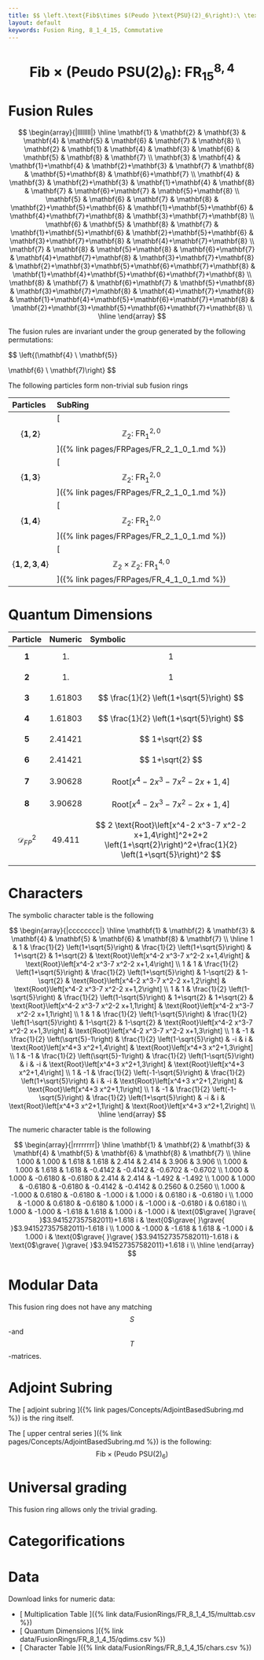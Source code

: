 ```yaml
---
title: $$ \left.\text{Fib$\times $(Peudo }\text{PSU}(2)_6\right):\ \text{FR}^{8,4}_{15} $$
layout: default
keywords: Fusion Ring, 8_1_4_15, Commutative
---
```

# $$ \left.\text{Fib$\times $(Peudo }\text{PSU}(2)_6\right):\ \text{FR}^{8,4}_{15} $$


# Fusion Rules

$$
\begin{array}{|llllllll|}
\hline
 \mathbf{1} & \mathbf{2} & \mathbf{3} & \mathbf{4} & \mathbf{5} & \mathbf{6} & \mathbf{7} & \mathbf{8} \\
 \mathbf{2} & \mathbf{1} & \mathbf{4} & \mathbf{3} & \mathbf{6} & \mathbf{5} & \mathbf{8} & \mathbf{7} \\
 \mathbf{3} & \mathbf{4} & \mathbf{1}+\mathbf{4} & \mathbf{2}+\mathbf{3} & \mathbf{7} & \mathbf{8} & \mathbf{5}+\mathbf{8} & \mathbf{6}+\mathbf{7} \\
 \mathbf{4} & \mathbf{3} & \mathbf{2}+\mathbf{3} & \mathbf{1}+\mathbf{4} & \mathbf{8} & \mathbf{7} & \mathbf{6}+\mathbf{7} & \mathbf{5}+\mathbf{8} \\
 \mathbf{5} & \mathbf{6} & \mathbf{7} & \mathbf{8} & \mathbf{2}+\mathbf{5}+\mathbf{6} & \mathbf{1}+\mathbf{5}+\mathbf{6} & \mathbf{4}+\mathbf{7}+\mathbf{8} & \mathbf{3}+\mathbf{7}+\mathbf{8} \\
 \mathbf{6} & \mathbf{5} & \mathbf{8} & \mathbf{7} & \mathbf{1}+\mathbf{5}+\mathbf{6} & \mathbf{2}+\mathbf{5}+\mathbf{6} & \mathbf{3}+\mathbf{7}+\mathbf{8} & \mathbf{4}+\mathbf{7}+\mathbf{8} \\
 \mathbf{7} & \mathbf{8} & \mathbf{5}+\mathbf{8} & \mathbf{6}+\mathbf{7} & \mathbf{4}+\mathbf{7}+\mathbf{8} & \mathbf{3}+\mathbf{7}+\mathbf{8} & \mathbf{2}+\mathbf{3}+\mathbf{5}+\mathbf{6}+\mathbf{7}+\mathbf{8} & \mathbf{1}+\mathbf{4}+\mathbf{5}+\mathbf{6}+\mathbf{7}+\mathbf{8} \\
 \mathbf{8} & \mathbf{7} & \mathbf{6}+\mathbf{7} & \mathbf{5}+\mathbf{8} & \mathbf{3}+\mathbf{7}+\mathbf{8} & \mathbf{4}+\mathbf{7}+\mathbf{8} & \mathbf{1}+\mathbf{4}+\mathbf{5}+\mathbf{6}+\mathbf{7}+\mathbf{8} & \mathbf{2}+\mathbf{3}+\mathbf{5}+\mathbf{6}+\mathbf{7}+\mathbf{8} \\
\hline
\end{array}
$$


The fusion rules are invariant under the group generated by the following permutations:

$$ \left\{(\mathbf{4} \ \mathbf{5}}

 \mathbf{6} \ \mathbf{7)\right\} $$


The following particles form non-trivial sub fusion rings

| Particles | SubRing |
| :------ | :------ |
| $$ \{\mathbf{1},\mathbf{2}\} $$ | [ $$ \mathbb{Z}_2:\ \text{FR}^{2,0}_{1} $$ ]({% link pages/FRPages/FR_2_1_0_1.md %}) |
| $$ \{\mathbf{1},\mathbf{3}\} $$ | [ $$ \mathbb{Z}_2:\ \text{FR}^{2,0}_{1} $$ ]({% link pages/FRPages/FR_2_1_0_1.md %}) |
| $$ \{\mathbf{1},\mathbf{4}\} $$ | [ $$ \mathbb{Z}_2:\ \text{FR}^{2,0}_{1} $$ ]({% link pages/FRPages/FR_2_1_0_1.md %}) |
| $$ \{\mathbf{1},\mathbf{2},\mathbf{3},\mathbf{4}\} $$ | [ $$ \mathbb{Z}_2\times \mathbb{Z}_2:\ \text{FR}^{4,0}_{1} $$ ]({% link pages/FRPages/FR_4_1_0_1.md %}) |


# Quantum Dimensions

| Particle | Numeric | Symbolic |
| :------ | :------ | :------ |
| $$ \mathbf{1} $$ | $$ 1. $$ | $$ 1 $$ |
| $$ \mathbf{2} $$ | $$ 1. $$ | $$ 1 $$ |
| $$ \mathbf{3} $$ | $$ 1.61803 $$ | $$ \frac{1}{2} \left(1+\sqrt{5}\right) $$ |
| $$ \mathbf{4} $$ | $$ 1.61803 $$ | $$ \frac{1}{2} \left(1+\sqrt{5}\right) $$ |
| $$ \mathbf{5} $$ | $$ 2.41421 $$ | $$ 1+\sqrt{2} $$ |
| $$ \mathbf{6} $$ | $$ 2.41421 $$ | $$ 1+\sqrt{2} $$ |
| $$ \mathbf{7} $$ | $$ 3.90628 $$ | $$ \text{Root}\left[x^4-2 x^3-7 x^2-2 x+1,4\right] $$ |
| $$ \mathbf{8} $$ | $$ 3.90628 $$ | $$ \text{Root}\left[x^4-2 x^3-7 x^2-2 x+1,4\right] $$ |
| $$ \mathcal{D}_{FP}^2 $$ | $$ 49.411 $$ | $$ 2 \text{Root}\left[x^4-2 x^3-7 x^2-2 x+1,4\right]^2+2+2 \left(1+\sqrt{2}\right)^2+\frac{1}{2} \left(1+\sqrt{5}\right)^2 $$ |

# Characters

The symbolic character table is the following

$$
\begin{array}{|cccccccc|}
\hline
 \mathbf{1} & \mathbf{2} & \mathbf{3} & \mathbf{4} & \mathbf{5} & \mathbf{6} & \mathbf{8} & \mathbf{7} \\
\hline
 1 & 1 & \frac{1}{2} \left(1+\sqrt{5}\right) & \frac{1}{2} \left(1+\sqrt{5}\right) & 1+\sqrt{2} & 1+\sqrt{2} & \text{Root}\left[x^4-2 x^3-7 x^2-2 x+1,4\right] & \text{Root}\left[x^4-2 x^3-7 x^2-2 x+1,4\right] \\
 1 & 1 & \frac{1}{2} \left(1+\sqrt{5}\right) & \frac{1}{2} \left(1+\sqrt{5}\right) & 1-\sqrt{2} & 1-\sqrt{2} & \text{Root}\left[x^4-2 x^3-7 x^2-2 x+1,2\right] & \text{Root}\left[x^4-2 x^3-7 x^2-2 x+1,2\right] \\
 1 & 1 & \frac{1}{2} \left(1-\sqrt{5}\right) & \frac{1}{2} \left(1-\sqrt{5}\right) & 1+\sqrt{2} & 1+\sqrt{2} & \text{Root}\left[x^4-2 x^3-7 x^2-2 x+1,1\right] & \text{Root}\left[x^4-2 x^3-7 x^2-2 x+1,1\right] \\
 1 & 1 & \frac{1}{2} \left(1-\sqrt{5}\right) & \frac{1}{2} \left(1-\sqrt{5}\right) & 1-\sqrt{2} & 1-\sqrt{2} & \text{Root}\left[x^4-2 x^3-7 x^2-2 x+1,3\right] & \text{Root}\left[x^4-2 x^3-7 x^2-2 x+1,3\right] \\
 1 & -1 & \frac{1}{2} \left(\sqrt{5}-1\right) & \frac{1}{2} \left(1-\sqrt{5}\right) & -i & i & \text{Root}\left[x^4+3 x^2+1,4\right] & \text{Root}\left[x^4+3 x^2+1,3\right] \\
 1 & -1 & \frac{1}{2} \left(\sqrt{5}-1\right) & \frac{1}{2} \left(1-\sqrt{5}\right) & i & -i & \text{Root}\left[x^4+3 x^2+1,3\right] & \text{Root}\left[x^4+3 x^2+1,4\right] \\
 1 & -1 & \frac{1}{2} \left(-1-\sqrt{5}\right) & \frac{1}{2} \left(1+\sqrt{5}\right) & i & -i & \text{Root}\left[x^4+3 x^2+1,2\right] & \text{Root}\left[x^4+3 x^2+1,1\right] \\
 1 & -1 & \frac{1}{2} \left(-1-\sqrt{5}\right) & \frac{1}{2} \left(1+\sqrt{5}\right) & -i & i & \text{Root}\left[x^4+3 x^2+1,1\right] & \text{Root}\left[x^4+3 x^2+1,2\right] \\
\hline
\end{array}
$$

The numeric character table is the following

$$
\begin{array}{|rrrrrrrr|}
\hline
 \mathbf{1} & \mathbf{2} & \mathbf{3} & \mathbf{4} & \mathbf{5} & \mathbf{6} & \mathbf{8} & \mathbf{7} \\
\hline
 1.000 & 1.000 & 1.618 & 1.618 & 2.414 & 2.414 & 3.906 & 3.906 \\
 1.000 & 1.000 & 1.618 & 1.618 & -0.4142 & -0.4142 & -0.6702 & -0.6702 \\
 1.000 & 1.000 & -0.6180 & -0.6180 & 2.414 & 2.414 & -1.492 & -1.492 \\
 1.000 & 1.000 & -0.6180 & -0.6180 & -0.4142 & -0.4142 & 0.2560 & 0.2560 \\
 1.000 & -1.000 & 0.6180 & -0.6180 & -1.000 i & 1.000 i & 0.6180 i & -0.6180 i \\
 1.000 & -1.000 & 0.6180 & -0.6180 & 1.000 i & -1.000 i & -0.6180 i & 0.6180 i \\
 1.000 & -1.000 & -1.618 & 1.618 & 1.000 i & -1.000 i & \text{0$\grave{ }\grave{ }$3.941527357582011}+1.618 i & \text{0$\grave{ }\grave{ }$3.941527357582011}-1.618 i \\
 1.000 & -1.000 & -1.618 & 1.618 & -1.000 i & 1.000 i & \text{0$\grave{ }\grave{ }$3.941527357582011}-1.618 i & \text{0$\grave{ }\grave{ }$3.941527357582011}+1.618 i \\
\hline
\end{array}
$$

# Modular Data

This fusion ring does not have any matching $$ S $$-and $$ T $$-matrices.

# Adjoint Subring

The [ adjoint subring ]({% link pages/Concepts/AdjointBasedSubring.md %}) is the ring itself.

The [ upper central series ]({% link pages/Concepts/AdjointBasedSubring.md %}) is the following:
$$ \left.\text{Fib$\times $(Peudo }\text{PSU}(2)_6\right) $$

# Universal grading

This fusion ring allows only the trivial grading.

# Categorifications



# Data

Download links for numeric data:

* [ Multiplication Table ]({% link data/FusionRings/FR_8_1_4_15/multtab.csv %})
* [ Quantum Dimensions ]({% link data/FusionRings/FR_8_1_4_15/qdims.csv %})
* [ Character Table ]({% link data/FusionRings/FR_8_1_4_15/chars.csv %})